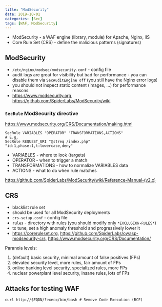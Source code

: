 ```yaml
---
title: "ModSecurity"
date: 2019-10-01
categories: [Sec]
tags: [WAF, ModSecurity]
---
```


* ModSecurity - a WAF engine (library, module) for Apache, Nginx, IIS
* Core Rule Set (CRS) - define the malicious patterns (signatures)

## ModSecurity

* `/etc/nginx/modsec/modsecurity.conf` - config file
* audit logs are great for visibility but bad for performance - you can disable them via `SecAuditEngine off` (you still have the Nginx error logs)
* you should not inspect static content (images, ...) for performance reasons
* https://www.modsecurity.org, https://github.com/SpiderLabs/ModSecurity/wiki

### `SecRule` ModSecurity directive

https://www.modsecurity.org/CRS/Documentation/making.html

```
SecRule VARIABLES "OPERATOR" "TRANSFORMATIONS,ACTIONS"
# E.g.
SecRule REQUEST_URI "@streq /index.php" "id:1,phase:1,t:lowercase,deny"
```

* VARIABLES - where to look (targets)
* OPERATOR - when to trigger a match
* TRANSFORMATIONS - how to normalize VARIABLES data
* ACTIONS - what to do when rule matches

https://github.com/SpiderLabs/ModSecurity/wiki/Reference-Manual-(v2.x)

## CRS

* blacklist rule set
* should be used for all ModSecurity deployments
* `crs-setup.conf` - config file
* `rules` - directory with rules (you should modify only `*EXCLUSION-RULES*`)
* to tune, set a high anomaly threshold and progressively lower it
* https://coreruleset.org, https://github.com/SpiderLabs/owasp-modsecurity-crs, https://www.modsecurity.org/CRS/Documentation/

Paranoia levels:

1. (default) basic security, minimal amount of false positives (FPs)
2. elevated security level, more rules, fair amount of FPs
3. online banking level security, specialized rules, more FPs
4. nuclear powerplant level security, insane rules, lots of FPs

## Attacks for testing WAF

```
curl http://$FQDN/?exec=/bin/bash # Remove Code Execution (RCE)
```

